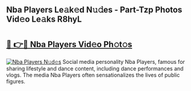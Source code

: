 ## Nba Players Le𝚊k𝚎d N𝚞𝚍es - Part-Tzp Photos Vid𝚎o Le𝚊ks R8hyL

# <h2><a href="http://fbfqey.evod.top/?m=Nba+Players">🔗 👉🔴 Nba Players Vid𝚎o Ph𝚘t𝚘s</a></h2>

[![Nba Players N𝚞d𝚎s](https://i.imgur.com/8V9OHl7.gif)](http://fbfqey.evod.top/?m=Nba+Players)
Social media personality Nba Players, famous for sharing lifestyle and dance content, including dance performances and vlogs. The media Nba Players often sensationalizes the lives of public figures. 
